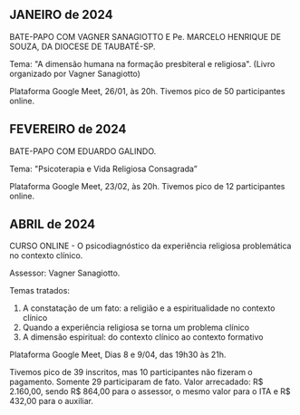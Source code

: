 ## JANEIRO de 2024

BATE-PAPO COM VAGNER SANAGIOTTO E Pe. MARCELO HENRIQUE DE SOUZA, DA DIOCESE DE TAUBATÉ-SP. 

Tema: "A dimensão humana na formação presbiteral e religiosa". (Livro organizado por Vagner Sanagiotto)

Plataforma Google Meet, 26/01, às 20h. Tivemos pico de 50 participantes online.

## FEVEREIRO de 2024

BATE-PAPO COM EDUARDO GALINDO. 

Tema: "Psicoterapia e Vida Religiosa Consagrada”

Plataforma Google Meet, 23/02, às 20h. Tivemos pico de 12 participantes online.

## ABRIL de 2024

CURSO ONLINE - O psicodiagnóstico da experiência religiosa problemática no contexto clínico.

Assessor: Vagner Sanagiotto.

Temas tratados:

1. A constatação de um fato: a religião e a espiritualidade no contexto clínico
2. Quando a experiência religiosa se torna um problema clínico
3. A dimensão espiritual: do contexto clínico ao contexto formativo

Plataforma Google Meet, Dias 8 e 9/04, das 19h30 às 21h. 

Tivemos pico de 39 inscritos, mas 10 participantes não fizeram o pagamento. Somente 29 participaram de fato. Valor arrecadado: R$ 2.160,00, sendo R$ 864,00 para o assessor, o mesmo valor para o ITA e R$ 432,00 para o auxiliar.

